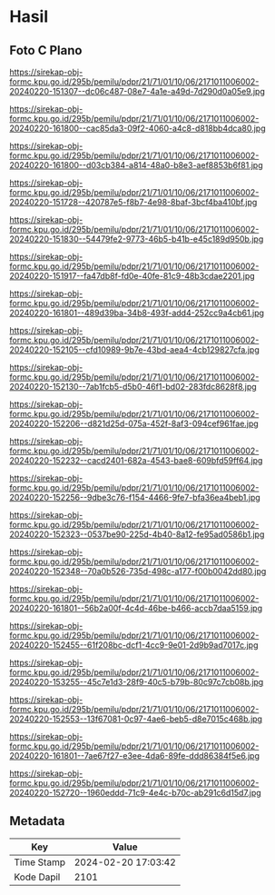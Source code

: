 # Hasil

## Foto C Plano

https://sirekap-obj-formc.kpu.go.id/295b/pemilu/pdpr/21/71/01/10/06/2171011006002-20240220-151307--dc06c487-08e7-4a1e-a49d-7d290d0a05e9.jpg

https://sirekap-obj-formc.kpu.go.id/295b/pemilu/pdpr/21/71/01/10/06/2171011006002-20240220-161800--cac85da3-09f2-4060-a4c8-d818bb4dca80.jpg

https://sirekap-obj-formc.kpu.go.id/295b/pemilu/pdpr/21/71/01/10/06/2171011006002-20240220-161800--d03cb384-a814-48a0-b8e3-aef8853b6f81.jpg

https://sirekap-obj-formc.kpu.go.id/295b/pemilu/pdpr/21/71/01/10/06/2171011006002-20240220-151728--420787e5-f8b7-4e98-8baf-3bcf4ba410bf.jpg

https://sirekap-obj-formc.kpu.go.id/295b/pemilu/pdpr/21/71/01/10/06/2171011006002-20240220-151830--54479fe2-9773-46b5-b41b-e45c189d950b.jpg

https://sirekap-obj-formc.kpu.go.id/295b/pemilu/pdpr/21/71/01/10/06/2171011006002-20240220-151917--fa47db8f-fd0e-40fe-81c9-48b3cdae2201.jpg

https://sirekap-obj-formc.kpu.go.id/295b/pemilu/pdpr/21/71/01/10/06/2171011006002-20240220-161801--489d39ba-34b8-493f-add4-252cc9a4cb61.jpg

https://sirekap-obj-formc.kpu.go.id/295b/pemilu/pdpr/21/71/01/10/06/2171011006002-20240220-152105--cfd10989-9b7e-43bd-aea4-4cb129827cfa.jpg

https://sirekap-obj-formc.kpu.go.id/295b/pemilu/pdpr/21/71/01/10/06/2171011006002-20240220-152130--7ab1fcb5-d5b0-46f1-bd02-283fdc8628f8.jpg

https://sirekap-obj-formc.kpu.go.id/295b/pemilu/pdpr/21/71/01/10/06/2171011006002-20240220-152206--d821d25d-075a-452f-8af3-094cef961fae.jpg

https://sirekap-obj-formc.kpu.go.id/295b/pemilu/pdpr/21/71/01/10/06/2171011006002-20240220-152232--cacd2401-682a-4543-bae8-609bfd59ff64.jpg

https://sirekap-obj-formc.kpu.go.id/295b/pemilu/pdpr/21/71/01/10/06/2171011006002-20240220-152256--9dbe3c76-f154-4466-9fe7-bfa36ea4beb1.jpg

https://sirekap-obj-formc.kpu.go.id/295b/pemilu/pdpr/21/71/01/10/06/2171011006002-20240220-152323--0537be90-225d-4b40-8a12-fe95ad0586b1.jpg

https://sirekap-obj-formc.kpu.go.id/295b/pemilu/pdpr/21/71/01/10/06/2171011006002-20240220-152348--70a0b526-735d-498c-a177-f00b0042dd80.jpg

https://sirekap-obj-formc.kpu.go.id/295b/pemilu/pdpr/21/71/01/10/06/2171011006002-20240220-161801--56b2a00f-4c4d-46be-b466-accb7daa5159.jpg

https://sirekap-obj-formc.kpu.go.id/295b/pemilu/pdpr/21/71/01/10/06/2171011006002-20240220-152455--61f208bc-dcf1-4cc9-9e01-2d9b9ad7017c.jpg

https://sirekap-obj-formc.kpu.go.id/295b/pemilu/pdpr/21/71/01/10/06/2171011006002-20240220-153255--45c7e1d3-28f9-40c5-b79b-80c97c7cb08b.jpg

https://sirekap-obj-formc.kpu.go.id/295b/pemilu/pdpr/21/71/01/10/06/2171011006002-20240220-152553--13f67081-0c97-4ae6-beb5-d8e7015c468b.jpg

https://sirekap-obj-formc.kpu.go.id/295b/pemilu/pdpr/21/71/01/10/06/2171011006002-20240220-161801--7ae67f27-e3ee-4da6-89fe-ddd86384f5e6.jpg

https://sirekap-obj-formc.kpu.go.id/295b/pemilu/pdpr/21/71/01/10/06/2171011006002-20240220-152720--1960eddd-71c9-4e4c-b70c-ab291c6d15d7.jpg


## Metadata

| Key        | Value               |
| ---------- | ------------------- |
| Time Stamp | 2024-02-20 17:03:42 |
| Kode Dapil | 2101                |



